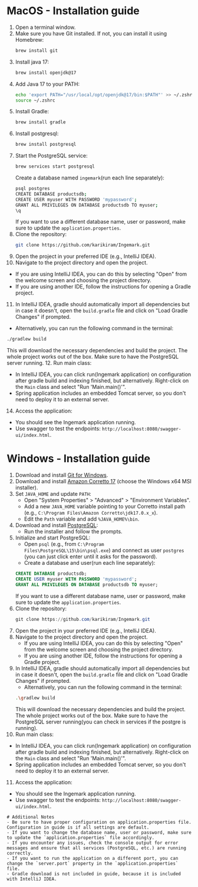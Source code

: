 # MacOS - Installation guide
1. Open a terminal window.
2. Make sure you have Git installed. If not, you can install it using Homebrew:
   ```bash
   brew install git
   ```
3. Install java 17:
   ```bash
   brew install openjdk@17
   ```
4. Add Java 17 to your PATH:
   ```bash
   echo 'export PATH="/usr/local/opt/openjdk@17/bin:$PATH"' >> ~/.zshrc
   source ~/.zshrc
   ```
5. Install Gradle:
   ```bash
   brew install gradle
   ```
6. Install postgresql:
   ```bash
   brew install postgresql
   ```
7. Start the PostgreSQL service:
   ```bash
   brew services start postgresql
   ```
   Create a database named `ingemark`(run each line separately):
   ```bash
   psql postgres
   CREATE DATABASE productsdb;
   CREATE USER myuser WITH PASSWORD 'mypassword';
   GRANT ALL PRIVILEGES ON DATABASE productsdb TO myuser;
   \q
   ```
   If you want to use a different database name, user or password, make sure to update the `application.properties`.
8. Clone the repository:
   ```bash
   git clone https://github.com/karikiram/Ingemark.git
   ```
9. Open the project in your preferred IDE (e.g., IntelliJ IDEA).
10. Navigate to the project directory and open the project.
   - If you are using IntelliJ IDEA, you can do this by selecting "Open" from the welcome screen and choosing the project directory.
   - If you are using another IDE, follow the instructions for opening a Gradle project.
11. In IntelliJ IDEA, gradle should automatically import all dependencies but in case it doesn't, open the `build.gradle` file and click on "Load Gradle Changes" if prompted.
   - Alternatively, you can run the following command in the terminal:
   ```bash
   ./gradlew build
   ```
   This will download the necessary dependencies and build the project. The whole project works out of the box.
   Make sure to have the PostgreSQL server running.
12. Run main class:
   - In IntelliJ IDEA, you can click run(Ingemark application) on configuration after gradle build and indexing finished, but alternatively. Right-click on the `Main` class and select "Run 'Main.main()'".
   - Spring application includes an embedded Tomcat server, so you don't need to deploy it to an external server.
14. Access the application:
   - You should see the Ingemark application running.
   - Use swagger to test the endpoints: `http://localhost:8080/swagger-ui/index.html`.

# Windows - Installation guide
1. Download and install [Git for Windows](https://git-scm.com/download/win).
2. Download and install [Amazon Corretto 17](https://docs.aws.amazon.com/corretto/latest/corretto-17-ug/downloads-list.html) (choose the Windows x64 MSI installer).
3. Set `JAVA_HOME` and update `PATH`:
   - Open "System Properties" > "Advanced" > "Environment Variables".
   - Add a new `JAVA_HOME` variable pointing to your Corretto install path (e.g., `C:\Program Files\Amazon Corretto\jdk17.0.x_x`).
   - Edit the `Path` variable and add `%JAVA_HOME%\bin`.
4. Download and install [PostgreSQL](https://www.postgresql.org/download/windows/):
   - Run the installer and follow the prompts.
5. Initialize and start PostgreSQL:
   - Open `psql` (e.g., from `C:\Program Files\PostgreSQL\15\bin\psql.exe`) and connect as user `postgres` (you can just click enter until it asks for the password).
   - Create a database and user(run each line separately):
   ```sql
   CREATE DATABASE productsdb;
   CREATE USER myuser WITH PASSWORD 'mypassword';
   GRANT ALL PRIVILEGES ON DATABASE productsdb TO myuser;
   ```
   If you want to use a different database name, user or password, make sure to update the `application.properties`.
6. Clone the repository:
   ```powershell
   git clone https://github.com/karikiram/Ingemark.git
   ```
7. Open the project in your preferred IDE (e.g., IntelliJ IDEA).
8. Navigate to the project directory and open the project.
   - If you are using IntelliJ IDEA, you can do this by selecting "Open" from the welcome screen and choosing the project directory.
   - If you are using another IDE, follow the instructions for opening a Gradle project.
9. In IntelliJ IDEA, gradle should automatically import all dependencies but in case it doesn't, open the `build.gradle` file and click on "Load Gradle Changes" if prompted.
   - Alternatively, you can run the following command in the terminal:
   ```bash
   .\gradlew build
   ```
   This will download the necessary dependencies and build the project. The whole project works out of the box.
   Make sure to have the PostgreSQL server running(you can check in services if the postgre is running).
10. Run main class:
   - In IntelliJ IDEA, you can click run(Ingemark application) on configuration after gradle build and indexing finished, but alternatively. Right-click on the `Main` class and select "Run 'Main.main()'".
   - Spring application includes an embedded Tomcat server, so you don't need to deploy it to an external server.
11. Access the application:
   - You should see the Ingemark application running.
   - Use swagger to test the endpoints: `http://localhost:8080/swagger-ui/index.html`.
~~~~
# Additional Notes
- Be sure to have proper configuration on application.properties file. Configuration in guide is if all settings are default.
- If you want to change the database name, user or password, make sure to update the `application.properties` file accordingly.
- If you encounter any issues, check the console output for error messages and ensure that all services (PostgreSQL, etc.) are running correctly.
- If you want to run the application on a different port, you can change the `server.port` property in the `application.properties` file.
- Gradle download is not included in guide, because it is included with IntelliJ IDEA.
